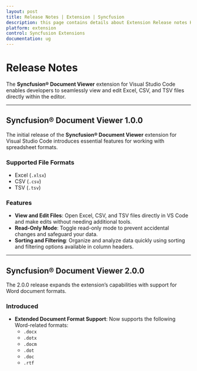 ```yaml
---
layout: post
title: Release Notes | Extension | Syncfusion
description: this page contains details about Extension Release notes History | Syncfusion®
platform: extension
control: Syncfusion Extensions
documentation: ug
---
```

# Release Notes

The **Syncfusion® Document Viewer** extension for Visual Studio Code enables developers to seamlessly view and edit Excel, CSV, and TSV files directly within the editor.

---

## Syncfusion® Document Viewer 1.0.0

The initial release of the **Syncfusion® Document Viewer** extension for Visual Studio Code introduces essential features for working with spreadsheet formats.

### Supported File Formats
- Excel (`.xlsx`)  
- CSV (`.csv`)  
- TSV (`.tsv`)

### Features
- **View and Edit Files**: Open Excel, CSV, and TSV files directly in VS Code and make edits without needing additional tools.  
- **Read-Only Mode**: Toggle read-only mode to prevent accidental changes and safeguard your data.  
- **Sorting and Filtering**: Organize and analyze data quickly using sorting and filtering options available in column headers.

---

## Syncfusion® Document Viewer 2.0.0

The 2.0.0 release expands the extension’s capabilities with support for Word document formats.

### Introduced
- **Extended Document Format Support**: Now supports the following Word-related formats:
  - `.docx`  
  - `.dotx`  
  - `.docm`  
  - `.dot`  
  - `.doc`  
  - `.rtf`
